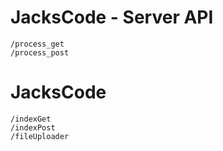 # JacksCode - Server API
    /process_get
    /process_post
# JacksCode
    /indexGet
    /indexPost
    /fileUploader
